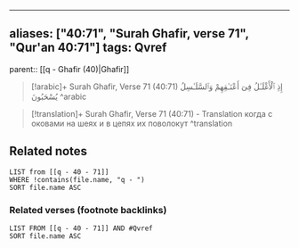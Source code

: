 
---
aliases: ["40:71", "Surah Ghafir, verse 71", "Qur'an 40:71"]
tags: Qvref
---

parent:: [[q - Ghafir (40)|Ghafir]]

> [!arabic]+ Surah Ghafir, Verse 71 (40:71)
> <span class="quran-arabic">إِذِ ٱلْأَغْلَـٰلُ فِىٓ أَعْنَـٰقِهِمْ وَٱلسَّلَـٰسِلُ يُسْحَبُونَ</span>
^arabic

> [!translation]+ Surah Ghafir, Verse 71 (40:71) - Translation
> когда с оковами на шеях и в цепях их поволокут
^translation



## Related notes
```dataview
LIST from [[q - 40 - 71]]
WHERE !contains(file.name, "q - ")
SORT file.name ASC
```

### Related verses (footnote backlinks)
```dataview
LIST FROM [[q - 40 - 71]] AND #Qvref
SORT file.name ASC
```


